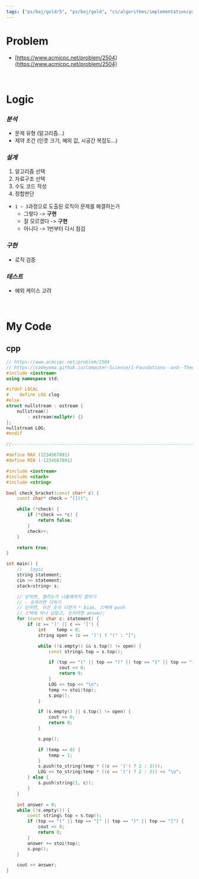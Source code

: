 ```yaml
---
tags: ["ps/boj/gold/5", "ps/boj/gold", "cs/algorithms/implementation/ps","cs/algorithms/data-structures/ps","cs/algorithms/stack/ps"]
---
```


# Problem
- [https://www.acmicpc.net/problem/2504](https://www.acmicpc.net/problem/2504)

<br/>

# Logic

### *분석*
- 문제 유형 (알고리즘...)
- 제약 조건 (인풋 크기, 예외 값, 시공간 복잡도...)

### *설계*
1. 알고리즘 선택
2. 자료구조 선택
3. 수도 코드 작성
4. 정합판단
  - `1 ~ 3`과정으로 도출된 로직이 문제를 해결하는가
    - 그렇다 -> **구현**
    - 잘 모르겠다 -> **구현**
    - 아니다 -> 1번부터 다시 점검

### *구현*
- 로직 검증

### *테스트*
- 예외 케이스 고려

<br/>

# My Code
## cpp
```cpp title="boj/2504.cpp"
// https://www.acmicpc.net/problem/2504
// https://codeyoma.github.io/Computer-Science/1-Foundations--and--Theory/Algorithms/ps/boj/2504/2504
#include <iostream>
using namespace std;

#ifdef LOCAL
#    define LOG clog
#else
struct nullstream : ostream {
    nullstream()
        : ostream(nullptr) {}
};
nullstream LOG;
#endif

//--------------------------------------------------------------------------------------------------

#define MAX (1234567891)
#define MIN (-1234567891)

#include <iostream>
#include <stack>
#include <string>

bool check_bracket(const char* c) {
    const char* check = "[]()";

    while (*check) {
        if (*check == *c) {
            return false;
        }
        check++;
    }

    return true;
}

int main() {
    //   logic
    string statement;
    cin >> statement;
    stack<string> s;

    // 닫히면, 열리는거 나올때까지 팝하기
    // - 숫자라면 더하기
    // 닫히면, 이전 숫자 더한거 * bias, 스택에 push
    // 스택에 하나 남았고, 숫자라면 answer;
    for (const char c: statement) {
        if (c == ')' || c == ']') {
            int    temp = 0;
            string open = (c == ')') ? "(" : "[";

            while (!s.empty() && s.top() != open) {
                const string& top = s.top();

                if (top == "(" || top == ")" || top == "[" || top == "]") {
                    cout << 0;
                    return 0;
                }
                LOG << top << "\n";
                temp += stoi(top);
                s.pop();
            }

            if (s.empty() || s.top() != open) {
                cout << 0;
                return 0;
            }

            s.pop();

            if (temp == 0) {
                temp = 1;
            }
            s.push(to_string(temp * ((c == ')') ? 2 : 3)));
            LOG << to_string(temp * ((c == ')') ? 2 : 3)) << "\n";
        } else {
            s.push(string(1, c));
        }
    }

    int answer = 0;
    while (!s.empty()) {
        const string& top = s.top();
        if (top == "(" || top == "[" || top == ")" || top == "]") {
            cout << 0;
            return 0;
        }
        answer += stoi(top);
        s.pop();
    }

    cout << answer;
}

```
